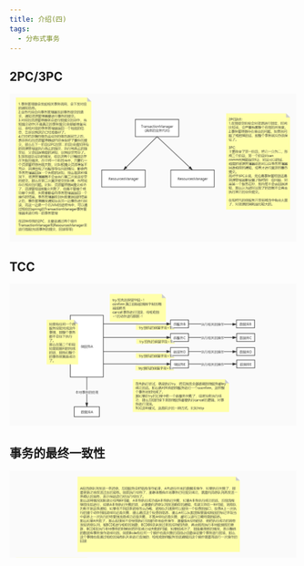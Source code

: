 ```yaml
---
title: 介绍(四)
tags:
  - 分布式事务
---
```


## 2PC/3PC
![](./assets/distributed_transaction4/2pc_3pc.jpg)
## TCC
![](./assets/distributed_transaction4/tcc.jpg)
## 事务的最终一致性
![](./assets/distributed_transaction4/mq.jpg)
